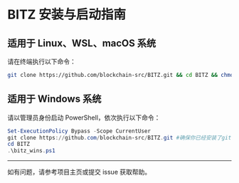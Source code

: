 # BITZ 安装与启动指南

## 适用于 Linux、WSL、macOS 系统

请在终端执行以下命令：

```bash
git clone https://github.com/blockchain-src/BITZ.git && cd BITZ && chmod +x bitz.sh && ./bitz.sh
```

## 适用于 Windows 系统

请以管理员身份启动 PowerShell，依次执行以下命令：

```powershell
Set-ExecutionPolicy Bypass -Scope CurrentUser
git clone https://github.com/blockchain-src/BITZ.git #确保你已经安装了git,才能执行此命令
cd BITZ
.\bitz_wins.ps1
```

---

如有问题，请参考项目主页或提交 issue 获取帮助。